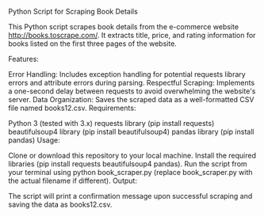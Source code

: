 Python Script for Scraping Book Details

This Python script scrapes book details from the e-commerce website http://books.toscrape.com/. It extracts title, price, and rating information for books listed on the first three pages of the website.

Features:

Error Handling: Includes exception handling for potential requests library errors and attribute errors during parsing.
Respectful Scraping: Implements a one-second delay between requests to avoid overwhelming the website's server.
Data Organization: Saves the scraped data as a well-formatted CSV file named books12.csv.
Requirements:

Python 3 (tested with 3.x)
requests library (pip install requests)
beautifulsoup4 library (pip install beautifulsoup4)
pandas library (pip install pandas)
Usage:

Clone or download this repository to your local machine.
Install the required libraries (pip install requests beautifulsoup4 pandas).
Run the script from your terminal using python book_scraper.py (replace book_scraper.py with the actual filename if different).
Output:

The script will print a confirmation message upon successful scraping and saving the data as books12.csv.
